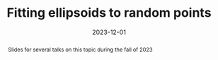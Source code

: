---
title: "Fitting ellipsoids to random points"
date: 2023-12-01
abstract: "Slides for several talks on this topic during the fall of 2023"
---